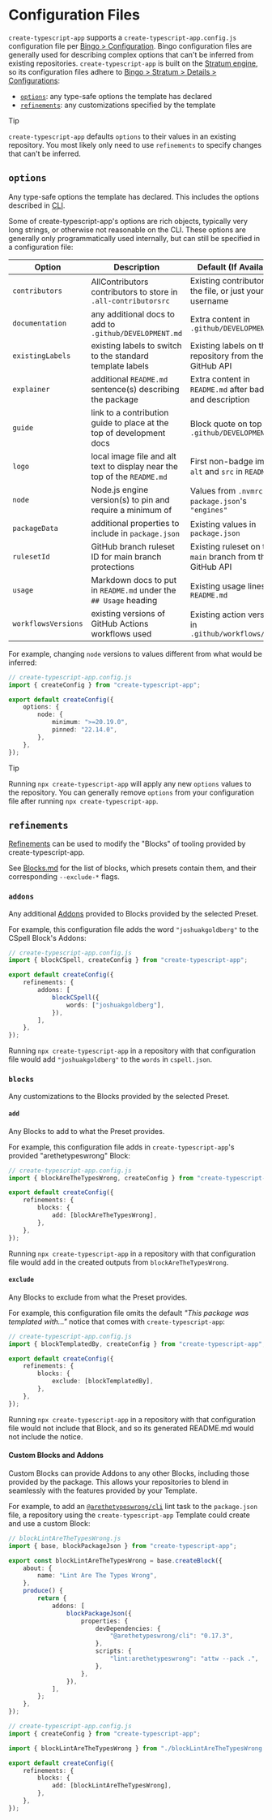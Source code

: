 # Configuration Files

`create-typescript-app` supports a `create-typescript-app.config.js` configuration file per [Bingo > Configuration](https://www.create.bingo/configuration).
Bingo configuration files are generally used for describing complex options that can't be inferred from existing repositories.
`create-typescript-app` is built on the [Stratum engine](https:://create.bingo/engines/stratum/about), so its configuration files adhere to [Bingo > Stratum > Details > Configurations](https://www.create.bingo/engines/stratum/details/configurations):

- [`options`](#options): any type-safe options the template has declared
- [`refinements`](#refinements): any customizations specified by the template

> [!TIP]  
> `create-typescript-app` defaults `options` to their values in an existing repository.
> You most likely only need to use `refinements` to specify changes that can't be inferred.

## `options`

Any type-safe options the template has declared.
This includes the options described in [CLI](./CLI.md).

Some of create-typescript-app's options are rich objects, typically very long strings, or otherwise not reasonable on the CLI.
These options are generally only programmatically used internally, but can still be specified in a configuration file:

| Option              | Description                                                              | Default (If Available)                                    |
| ------------------- | ------------------------------------------------------------------------ | --------------------------------------------------------- |
| `contributors`      | AllContributors contributors to store in `.all-contributorsrc`           | Existing contributors in the file, or just your username  |
| `documentation`     | any additional docs to add to `.github/DEVELOPMENT.md`                   | Extra content in `.github/DEVELOPMENT.md`                 |
| `existingLabels`    | existing labels to switch to the standard template labels                | Existing labels on the repository from the GitHub API     |
| `explainer`         | additional `README.md` sentence(s) describing the package                | Extra content in `README.md` after badges and description |
| `guide`             | link to a contribution guide to place at the top of development docs     | Block quote on top of `.github/DEVELOPMENT.md`            |
| `logo`              | local image file and alt text to display near the top of the `README.md` | First non-badge image's `alt` and `src` in `README.md`    |
| `node`              | Node.js engine version(s) to pin and require a minimum of                | Values from `.nvmrc` and `package.json`'s `"engines"`     |
| `packageData`       | additional properties to include in `package.json`                       | Existing values in `package.json`                         |
| `rulesetId`         | GitHub branch ruleset ID for main branch protections                     | Existing ruleset on the `main` branch from the GitHub API |
| `usage`             | Markdown docs to put in `README.md` under the `## Usage` heading         | Existing usage lines in `README.md`                       |
| `workflowsVersions` | existing versions of GitHub Actions workflows used                       | Existing action versions in `.github/workflows/*.yml`     |

For example, changing `node` versions to values different from what would be inferred:

```ts
// create-typescript-app.config.js
import { createConfig } from "create-typescript-app";

export default createConfig({
	options: {
		node: {
			minimum: ">=20.19.0",
			pinned: "22.14.0",
		},
	},
});
```

> [!TIP]  
> Running `npx create-typescript-app` will apply any new `options` values to the repository.
> You can generally remove `options` from your configuration file after running `npx create-typescript-app`.

## `refinements`

[Refinements](https://www.create.bingo/engines/stratum/details/configurations#refinements) can be used to modify the "Blocks" of tooling provided by create-typescript-app.

See [Blocks.md](./Blocks.md) for the list of blocks, which presets contain them, and their corresponding `--exclude-*` flags.

### `addons`

Any additional [Addons](https://www.create.bingo/engines/stratum/concepts/blocks#addons) provided to Blocks provided by the selected Preset.

For example, this configuration file adds the word `"joshuakgoldberg"` to the CSpell Block's Addons:

```ts
// create-typescript-app.config.js
import { blockCSpell, createConfig } from "create-typescript-app";

export default createConfig({
	refinements: {
		addons: [
			blockCSpell({
				words: ["joshuakgoldberg"],
			}),
		],
	},
});
```

Running `npx create-typescript-app` in a repository with that configuration file would add `"joshuakgoldberg"` to the `words` in `cspell.json`.

### `blocks`

Any customizations to the Blocks provided by the selected Preset.

#### `add`

Any Blocks to add to what the Preset provides.

For example, this configuration file adds in `create-typescript-app`'s provided "arethetypeswrong" Block:

```ts
// create-typescript-app.config.js
import { blockAreTheTypesWrong, createConfig } from "create-typescript-app";

export default createConfig({
	refinements: {
		blocks: {
			add: [blockAreTheTypesWrong],
		},
	},
});
```

Running `npx create-typescript-app` in a repository with that configuration file would add in the created outputs from `blockAreTheTypesWrong`.

#### `exclude`

Any Blocks to exclude from what the Preset provides.

For example, this configuration file omits the default _"This package was templated with..."_ notice that comes with `create-typescript-app`:

```ts
// create-typescript-app.config.js
import { blockTemplatedBy, createConfig } from "create-typescript-app";

export default createConfig({
	refinements: {
		blocks: {
			exclude: [blockTemplatedBy],
		},
	},
});
```

Running `npx create-typescript-app` in a repository with that configuration file would not include that Block, and so its generated README.md would not include the notice.

#### Custom Blocks and Addons

Custom Blocks can provide Addons to any other Blocks, including those provided by the package.
This allows your repositories to blend in seamlessly with the features provided by your Template.

For example, to add an [`@arethetypeswrong/cli`](https://www.npmjs.com/package/@arethetypeswrong/cli) lint task to the `package.json` file, a repository using the `create-typescript-app` Template could create and use a custom Block:

```ts
// blockLintAreTheTypesWrong.js
import { base, blockPackageJson } from "create-typescript-app";

export const blockLintAreTheTypesWrong = base.createBlock({
	about: {
		name: "Lint Are The Types Wrong",
	},
	produce() {
		return {
			addons: [
				blockPackageJson({
					properties: {
						devDependencies: {
							"@arethetypeswrong/cli": "0.17.3",
						},
						scripts: {
							"lint:arethetypeswrong": "attw --pack .",
						},
					},
				}),
			],
		};
	},
});
```

```ts
// create-typescript-app.config.js
import { createConfig } from "create-typescript-app";

import { blockLintAreTheTypesWrong } from "./blockLintAreTheTypesWrong.js";

export default createConfig({
	refinements: {
		blocks: {
			add: [blockLintAreTheTypesWrong],
		},
	},
});
```
